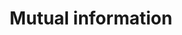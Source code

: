 ---
title: Mutual information
related_terms:
 - pointwise-mutual-information-pmi
 - variation-of-information-distance
references:
 - "[Mutual information - Wikipedia](https://en.wikipedia.org/wiki/Mutual_information)"
---